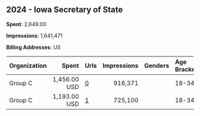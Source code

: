 ## 2024 - Iowa Secretary of State 
**Spent**: 2,649.00

**Impressions**: 1,641,471

**Billing Addresses**: US

|Organization|Spent|Urls|Impressions|Genders|Age Brackets|Country Codes|
|:---|---:|:---|---:|:---|:---|:---|
|Group C|1,456.00 USD|[0](https://www.snap.com/political-ads/asset/b36ea6d5f8c378aebcdf2a17b9f5d95d411347a779c09b68afb6e525e48c48e2?mediaType=mp4)|916,371||18-34|united states|
|Group C|1,193.00 USD|[1](https://www.snap.com/political-ads/asset/d5d0289480293ecad190793399783993827562d788dbbfc58e140a3edadde595?mediaType=mp4)|725,100||18-34|united states|
